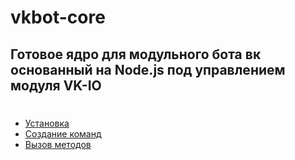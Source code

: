 # vkbot-core
## Готовое ядро для модульного бота вк основанный на Node.js под управлением модуля VK-IO
#

* [Установка](https://github.com/fakemancat/vkbot-core/blob/master/docs/install.md)
* [Создание команд](https://github.com/fakemancat/vkbot-core/blob/master/docs/createCmds.md)
* [Вызов методов](https://github.com/fakemancat/vkbot-core/blob/master/docs/callMethods.md)
